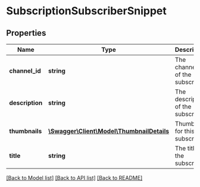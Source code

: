 # SubscriptionSubscriberSnippet

## Properties
Name | Type | Description | Notes
------------ | ------------- | ------------- | -------------
**channel_id** | **string** | The channel ID of the subscriber. | [optional] 
**description** | **string** | The description of the subscriber. | [optional] 
**thumbnails** | [**\Swagger\Client\Model\ThumbnailDetails**](ThumbnailDetails.md) | Thumbnails for this subscriber. | [optional] 
**title** | **string** | The title of the subscriber. | [optional] 

[[Back to Model list]](../README.md#documentation-for-models) [[Back to API list]](../README.md#documentation-for-api-endpoints) [[Back to README]](../README.md)


